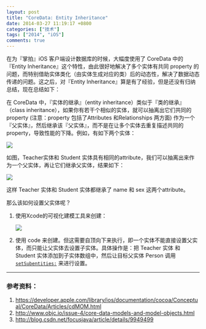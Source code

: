```yaml
---
layout: post
title: "CoreData: Entity Inheritance"
date: 2014-03-27 11:19:17 +0800
categories: ["技术"]
tags: ["2014", "iOS"]
comments: true
---
```

在为『掌拍』iOS 客户端设计数据库的时候，大幅度使用了 CoreData 中的『Entity Inheritance』这个特性，由此很好地解决了多个实体有共同 property 的问题，而特别借助实体类化（由实体生成对应的类）后的动态性，解决了数据动态传递的问题。这之后，对『Entity Inheritance』算是有了经验，但是还没有归纳总结，现在总结如下：

<!-- more -->

在 CoreData 中，『实体的继承』（entity inheritance）类似于『类的继承』（class inheritance），如果你有若干个相似的实体，就可以抽离出它们共同的 property (注意：property 包括了Attributes 和Relationships 两方面) 作为一个『父实体』，然后继承该『父实体』，而不是在让多个实体去重复描述共同的property，导致性能的下降。例如，有如下两个实体：

![](readme/entity_teacher_student.png)

如图，Teacher实体和 Student 实体具有相同的attribute，我们可以抽离出来作为一个父实体，再让它们继承父实体，结果如下：

![](readme/entity_person_teacher_student.png)



这样 Teacher 实体和 Student 实体都继承了 name 和 sex 这两个attribute。

那么该如何设置父实体呢？

1. 使用Xcode的可视化建模工具来创建：

	![](readme/xcode_entity_inheritance.png)

2. 使用 code 来创建。但这需要自顶向下来执行，即一个实体不能直接设置父实体，而只能让父实体去设置子实体。具体操作是：把 Teacher 实体 和 Student 实体添加到子实体数组中，然后让目标父实体 Person 调用 [`setSubentities:`](https://developer.apple.com/library/ios/documentation/cocoa/Reference/CoreDataFramework/Classes/NSEntityDescription_Class/NSEntityDescription.html#jumpTo_25) 来进行设置。

---
### 参考资料：

1. https://developer.apple.com/library/ios/documentation/cocoa/Conceptual/CoreData/Articles/cdMOM.html
2. http://www.objc.io/issue-4/core-data-models-and-model-objects.html
3. http://blog.csdn.net/focusjava/article/details/9949499